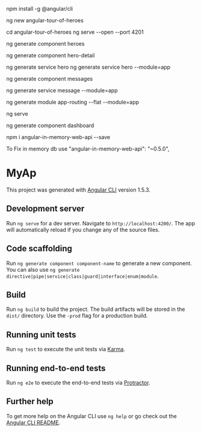 npm install -g @angular/cli

ng new angular-tour-of-heroes

cd angular-tour-of-heroes
ng serve --open --port 4201

ng generate component heroes

ng generate component hero-detail

ng generate service hero
ng generate service hero --module=app

ng generate component messages

ng generate service message --module=app

ng generate module app-routing --flat --module=app

ng serve

ng generate component dashboard

npm i angular-in-memory-web-api --save


To Fix in memory db
use "angular-in-memory-web-api": "~0.5.0",




# MyAp

This project was generated with [Angular CLI](https://github.com/angular/angular-cli) version 1.5.3.

## Development server

Run `ng serve` for a dev server. Navigate to `http://localhost:4200/`. The app will automatically reload if you change any of the source files.

## Code scaffolding

Run `ng generate component component-name` to generate a new component. You can also use `ng generate directive|pipe|service|class|guard|interface|enum|module`.

## Build

Run `ng build` to build the project. The build artifacts will be stored in the `dist/` directory. Use the `-prod` flag for a production build.

## Running unit tests

Run `ng test` to execute the unit tests via [Karma](https://karma-runner.github.io).

## Running end-to-end tests

Run `ng e2e` to execute the end-to-end tests via [Protractor](http://www.protractortest.org/).

## Further help

To get more help on the Angular CLI use `ng help` or go check out the [Angular CLI README](https://github.com/angular/angular-cli/blob/master/README.md).
